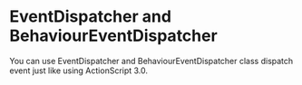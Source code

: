 EventDispatcher and BehaviourEventDispatcher
==========
You can use EventDispatcher and BehaviourEventDispatcher class dispatch event just like using ActionScript 3.0.
